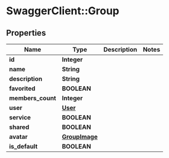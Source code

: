 # SwaggerClient::Group

## Properties
Name | Type | Description | Notes
------------ | ------------- | ------------- | -------------
**id** | **Integer** |  | 
**name** | **String** |  | 
**description** | **String** |  | 
**favorited** | **BOOLEAN** |  | 
**members_count** | **Integer** |  | 
**user** | [**User**](User.md) |  | 
**service** | **BOOLEAN** |  | 
**shared** | **BOOLEAN** |  | 
**avatar** | [**GroupImage**](GroupImage.md) |  | 
**is_default** | **BOOLEAN** |  | 


